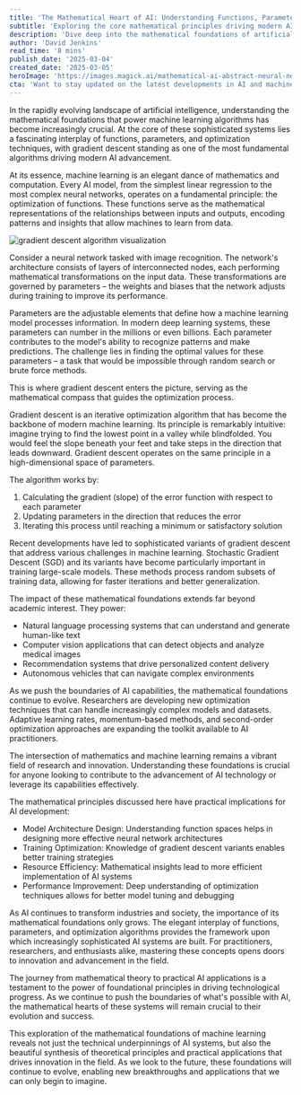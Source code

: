```yaml
---
title: 'The Mathematical Heart of AI: Understanding Functions, Parameters, and Gradient Descent'
subtitle: 'Exploring the core mathematical principles driving modern AI systems'
description: 'Dive deep into the mathematical foundations of artificial intelligence, exploring how functions, parameters, and gradient descent algorithms work together to power modern machine learning systems. Learn how these fundamental principles drive innovation in AI technology and shape the future of computing.'
author: 'David Jenkins'
read_time: '8 mins'
publish_date: '2025-03-04'
created_date: '2025-03-05'
heroImage: 'https://images.magick.ai/mathematical-ai-abstract-neural-network.jpg'
cta: 'Want to stay updated on the latest developments in AI and machine learning? Follow us on LinkedIn for in-depth analysis and insights from leading experts in the field.'
---
```


In the rapidly evolving landscape of artificial intelligence, understanding the mathematical foundations that power machine learning algorithms has become increasingly crucial. At the core of these sophisticated systems lies a fascinating interplay of functions, parameters, and optimization techniques, with gradient descent standing as one of the most fundamental algorithms driving modern AI advancement.

At its essence, machine learning is an elegant dance of mathematics and computation. Every AI model, from the simplest linear regression to the most complex neural networks, operates on a fundamental principle: the optimization of functions. These functions serve as the mathematical representations of the relationships between inputs and outputs, encoding patterns and insights that allow machines to learn from data.

![gradient descent algorithm visualization](https://images.generated/some-placeholder-image-url.jpg)

Consider a neural network tasked with image recognition. The network's architecture consists of layers of interconnected nodes, each performing mathematical transformations on the input data. These transformations are governed by parameters – the weights and biases that the network adjusts during training to improve its performance.

Parameters are the adjustable elements that define how a machine learning model processes information. In modern deep learning systems, these parameters can number in the millions or even billions. Each parameter contributes to the model's ability to recognize patterns and make predictions. The challenge lies in finding the optimal values for these parameters – a task that would be impossible through random search or brute force methods.

This is where gradient descent enters the picture, serving as the mathematical compass that guides the optimization process.

Gradient descent is an iterative optimization algorithm that has become the backbone of modern machine learning. Its principle is remarkably intuitive: imagine trying to find the lowest point in a valley while blindfolded. You would feel the slope beneath your feet and take steps in the direction that leads downward. Gradient descent operates on the same principle in a high-dimensional space of parameters.

The algorithm works by:
1. Calculating the gradient (slope) of the error function with respect to each parameter
2. Updating parameters in the direction that reduces the error
3. Iterating this process until reaching a minimum or satisfactory solution

Recent developments have led to sophisticated variants of gradient descent that address various challenges in machine learning. Stochastic Gradient Descent (SGD) and its variants have become particularly important in training large-scale models. These methods process random subsets of training data, allowing for faster iterations and better generalization.

The impact of these mathematical foundations extends far beyond academic interest. They power:
- Natural language processing systems that can understand and generate human-like text
- Computer vision applications that can detect objects and analyze medical images
- Recommendation systems that drive personalized content delivery
- Autonomous vehicles that can navigate complex environments

As we push the boundaries of AI capabilities, the mathematical foundations continue to evolve. Researchers are developing new optimization techniques that can handle increasingly complex models and datasets. Adaptive learning rates, momentum-based methods, and second-order optimization approaches are expanding the toolkit available to AI practitioners.

The intersection of mathematics and machine learning remains a vibrant field of research and innovation. Understanding these foundations is crucial for anyone looking to contribute to the advancement of AI technology or leverage its capabilities effectively.

The mathematical principles discussed here have practical implications for AI development:
- Model Architecture Design: Understanding function spaces helps in designing more effective neural network architectures
- Training Optimization: Knowledge of gradient descent variants enables better training strategies
- Resource Efficiency: Mathematical insights lead to more efficient implementation of AI systems
- Performance Improvement: Deep understanding of optimization techniques allows for better model tuning and debugging

As AI continues to transform industries and society, the importance of its mathematical foundations only grows. The elegant interplay of functions, parameters, and optimization algorithms provides the framework upon which increasingly sophisticated AI systems are built. For practitioners, researchers, and enthusiasts alike, mastering these concepts opens doors to innovation and advancement in the field.

The journey from mathematical theory to practical AI applications is a testament to the power of foundational principles in driving technological progress. As we continue to push the boundaries of what's possible with AI, the mathematical hearts of these systems will remain crucial to their evolution and success.

This exploration of the mathematical foundations of machine learning reveals not just the technical underpinnings of AI systems, but also the beautiful synthesis of theoretical principles and practical applications that drives innovation in the field. As we look to the future, these foundations will continue to evolve, enabling new breakthroughs and applications that we can only begin to imagine.